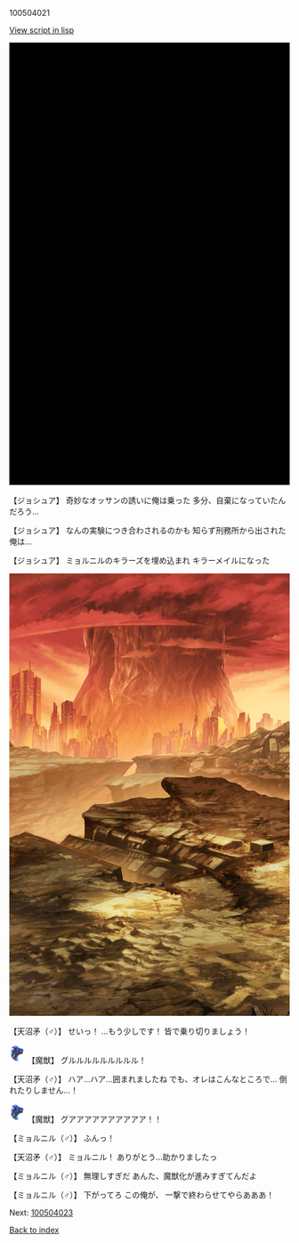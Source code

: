 100504021

[View script in lisp](../scripts/100504021.txt)

![bg_black.png](../images/backgrounds/bg_black.png)

【ジョシュア】
奇妙なオッサンの誘いに俺は乗った
多分、自棄になっていたんだろう…

【ジョシュア】
なんの実験につき合わされるのかも
知らず刑務所から出された俺は…

【ジョシュア】
ミョルニルのキラーズを埋め込まれ
キラーメイルになった

![underwild.png](../images/backgrounds/underwild.png)

【天沼矛（♂）】
せいっ！
…もう少しです！
皆で乗り切りましょう！

<img src="../images/units/900011.png" alt="900011.png" height="34"/>
【魔獣】
グルルルルルルルルル！

【天沼矛（♂）】
ハア…ハア…囲まれましたね
でも、オレはこんなところで…
倒れたりしません…！

<img src="../images/units/900011.png" alt="900011.png" height="34"/>
【魔獣】
グアアアアアアアアアア！！

【ミョルニル（♂）】
ふんっ！

【天沼矛（♂）】
ミョルニル！
ありがとう…助かりましたっ

【ミョルニル（♂）】
無理しすぎだ
あんた、魔獣化が進みすぎてんだよ

【ミョルニル（♂）】
下がってろ
この俺が、
一撃で終わらせてやらあああ！


Next: [100504023](100504023.md)

[Back to index](index.md)
